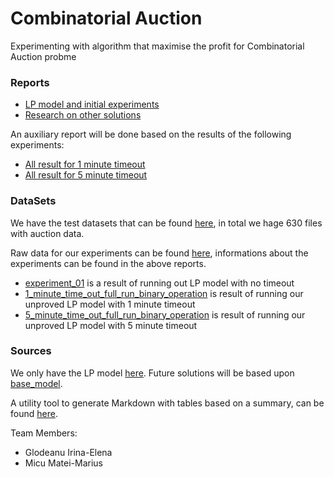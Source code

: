 # Combinatorial Auction
Experimenting with algorithm that maximise the profit for Combinatorial Auction probme

### Reports

* [LP model and initial experiments](docs/01_report.pdf)
* [Research on other solutions](docs/02_report.pdf)


An auxiliary report will be done based on the results of the following experiments:
* [All result for 1 minute timeout](docs/03_report_1_min_results.md)
* [All result for 5 minute timeout](docs/03_report_5_min_results.md)

### DataSets

We have the test datasets that can be found [here](data/datasets), in total we hage 630 files with auction data.

Raw data for our experiments can be found [here](data/results), informations about the experiments can be found in the above reports.

* [experiment_01](data/results/experiment_01.json) is a result of running out LP model with no timeout
* [1_minute_time_out_full_run_binary_operation](data/results/1_minute_time_out_full_run_binary_operation.json) is result of running our unproved LP model with 1 minute timeout
* [5_minute_time_out_full_run_binary_operation](data/results/5_minute_time_out_full_run_binary_operation.json) is result of running our unproved LP model with 5 minute timeout

### Sources

We only have the LP model [here](src/lp_model.py). Future solutions will be based upon [base_model](src/base_solution.py).

A utility tool to generate Markdown with tables based on a summary, can be found [here](src/create_markdown_table_from_result.py).

Team Members:

* Glodeanu  Irina-Elena
* Micu Matei-Marius
